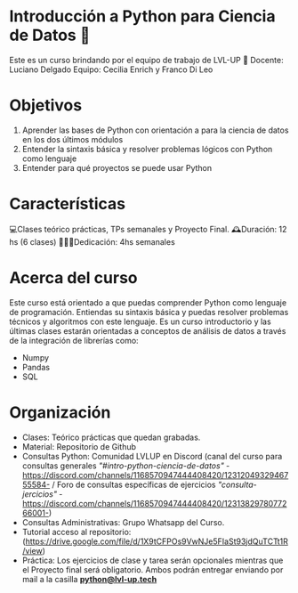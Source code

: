 # Introducción a Python para Ciencia de Datos 🐍
Este es un curso brindando por el equipo de trabajo de LVL-UP 🚀
Docente: Luciano Delgado
Equipo: Cecilia Enrich y Franco Di Leo

# Objetivos
  1. Aprender las bases de Python con orientación a para la ciencia de datos en los dos últimos módulos
  2. Entender la sintaxis básica y resolver problemas lógicos con Python como lenguaje
  3. Entender para qué proyectos se puede usar Python

# Características
  💻Clases teórico prácticas, TPs semanales y Proyecto Final.
  🕰️Duración: 12 hs (6 clases)
  👩🏻‍🎓Dedicación: 4hs semanales

  # Acerca del curso
Este curso está orientado a que puedas comprender Python como lenguaje de programación. Entiendas su sintaxis básica y puedas resolver problemas técnicos y algoritmos con este lenguaje. Es un curso introductorio y las últimas clases estarán orientadas a conceptos de análisis de datos a través de la integración de librerías como:
- Numpy
- Pandas
- SQL
# Organización
- Clases: Teórico prácticas que quedan grabadas.
- Material: Repositorio de Github
- Consultas Python: Comunidad LVLUP en Discord (canal del curso para consultas generales *"#intro-python-ciencia-de-datos"* -https://discord.com/channels/1168570947444408420/1231204932946755584- / Foro de consultas específicas de ejercicios *"consulta-jercicios"* -https://discord.com/channels/1168570947444408420/1231382978077266001-)
- Consultas Administrativas: Grupo Whatsapp del Curso.
- Tutorial acceso al repositorio: (https://drive.google.com/file/d/1X9tCFPOs9VwNJe5FIaSt93jdQuTCTt1R/view)
- Práctica: Los ejercicios de clase y tarea serán opcionales mientras que el Proyecto final será obligatorio. Ambos podrán entregar enviando por mail a la casilla **python@lvl-up.tech** 

